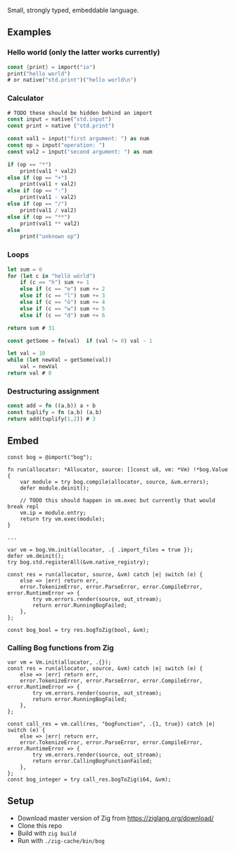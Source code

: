 Small, strongly typed, embeddable language. 
## Examples

### Hello world (only the latter works currently)
```rust
const {print} = import("io")
print("hello world")
# or native("std.print")("hello world\n")
```

### Calculator
```rust
# TODO these should be hidden behind an import
const input = native("std.input")
const print = native ("std.print")

const val1 = input("first argument: ") as num
const op = input("operation: ")
const val2 = input("second argument: ") as num

if (op == "*")
    print(val1 * val2)
else if (op == "+")
    print(val1 + val2)
else if (op == "-")
    print(val1 - val2)
else if (op == "/")
    print(val1 / val2)
else if (op == "**")
    print(val1 ** val2)
else 
    print("unknown op")
```

### Loops
```rust
let sum = 0
for (let c in "hellö wörld")
    if (c == "h") sum += 1
    else if (c == "e") sum += 2
    else if (c == "l") sum += 3
    else if (c == "ö") sum += 4
    else if (c == "w") sum += 5
    else if (c == "d") sum += 6

return sum # 31
```
```rust
const getSome = fn(val)  if (val != 0) val - 1

let val = 10
while (let newVal = getSome(val))
    val = newVal
return val # 0
```

### Destructuring assignment
```rust
const add = fn ((a,b)) a + b
const tuplify = fn (a,b) (a,b)
return add(tuplify(1,2)) # 3
```

## Embed
```zig
const bog = @import("bog");

fn run(allocator: *Allocator, source: []const u8, vm: *Vm) !*bog.Value {
    var module = try bog.compile(allocator, source, &vm.errors);
    defer module.deinit();

    // TODO this should happen in vm.exec but currently that would break repl
    vm.ip = module.entry;
    return try vm.exec(module);
}

...

var vm = bog.Vm.init(allocator, .{ .import_files = true });
defer vm.deinit();
try bog.std.registerAll(&vm.native_registry);

const res = run(allocator, source, &vm) catch |e| switch (e) {
    else => |err| return err,
    error.TokenizeError, error.ParseError, error.CompileError, error.RuntimeError => {
        try vm.errors.render(source, out_stream);
        return error.RunningBogFailed;
    },
};

const bog_bool = try res.bogToZig(bool, &vm);
```

### Calling Bog functions from Zig

```zig
var vm = Vm.init(allocator, .{});
const res = run(allocator, source, &vm) catch |e| switch (e) {
    else => |err| return err,
    error.TokenizeError, error.ParseError, error.CompileError, error.RuntimeError => {
        try vm.errors.render(source, out_stream);
        return error.RunningBogFailed;
    },
};

const call_res = vm.call(res, "bogFunction", .{1, true}) catch |e| switch (e) {
    else => |err| return err,
    error.TokenizeError, error.ParseError, error.CompileError, error.RuntimeError => {
        try vm.errors.render(source, out_stream);
        return error.CallingBogFunctionFailed;
    },
};
const bog_integer = try call_res.bogToZig(i64, &vm);
```

## Setup
* Download master version of Zig from https://ziglang.org/download/
* Clone this repo
* Build with `zig build`
* Run with `./zig-cache/bin/bog`
